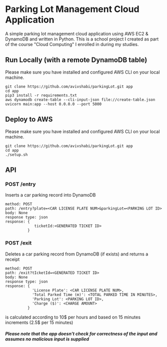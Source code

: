 # Parking Lot Management Cloud Application
A simple parking lot management cloud application using AWS EC2 & DynamoDB and written in Python.
This is a school project I created as part of the course "Cloud Computing" I enrolled in during my studies.

## Run Locally (with a remote DynamoDB table)

Please make sure you have installed and configured AWS CLI on your local machine.  

```
git clone https://github.com/avivshabi/parkingLot.git app  
cd app
pip3 install -r requirements.txt
aws dynamodb create-table --cli-input-json file://create-table.json
uvicorn main:app --host 0.0.0.0 --port 5000
```

## Deploy to AWS

Please make sure you have installed and configured AWS CLI on your local machine.  

```
git clone https://github.com/avivshabi/parkingLot.git app  
cd app
./setup.sh
```

## API
### POST /entry  

Inserts a car parking record into DynamoDB
```
method: POST
path: /entry?plate=<CAR LICENSE PLATE NUM>&parkingLot=<PARKING LOT ID>
body: None
response type: json
response: { 
             ticketId:<GENERATED TICKET ID>
          }
```

### POST /exit  

Deletes a car parking record from DynamoDB (if exists) and returns a receipt
```
method: POST
path: /exit?tIcketId=<GENERATED TICKET ID>
body: None
response type: json
response: {
            'License Plate': <CAR LICENSE PLATE NUM>,
            'Total Parked Time (m)': <TOTAL PARKED TIME IN MINUTES>,
            'Parking Lot': <PARKING LOT ID>,
            'Charge ($)': <CHARGE AMOUNT>
          }
```

<CHARGE AMOUNT> is calculated according to 10$ per hours and based on 15 minutes increments (2.5$ per 15 minutes)

##### Please note that the app doesn't check for correctness of the input and assumes no malicious input is supplied